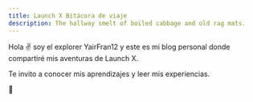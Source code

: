 ```yaml
---
title: Launch X Bitácora de viaje
description: The hallway smelt of boiled cabbage and old rag mats.
---
```


Hola ✌️  soy el explorer YairFran12 y este es mi blog personal donde compartiré mis aventuras de Launch X.

Te invito a conocer mis aprendizajes y leer mis experiencias.

🚀
